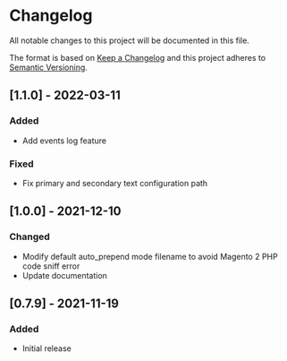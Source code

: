 # Changelog
All notable changes to this project will be documented in this file.

The format is based on [Keep a Changelog](http://keepachangelog.com/en)
and this project adheres to [Semantic Versioning](http://semver.org/spec/v2.0.0.html).


## [1.1.0] - 2022-03-11

### Added
- Add events log feature
### Fixed
- Fix primary and secondary text configuration path

## [1.0.0] - 2021-12-10

### Changed
- Modify default auto_prepend mode filename to avoid Magento 2 PHP code sniff error
- Update documentation

## [0.7.9] - 2021-11-19

### Added
- Initial release
